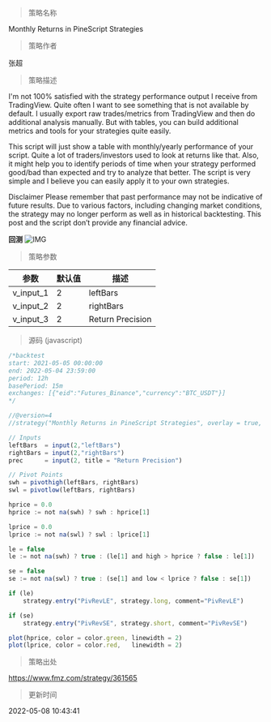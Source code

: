 
> 策略名称

Monthly Returns in PineScript Strategies

> 策略作者

张超

> 策略描述

I'm not 100% satisfied with the strategy performance output I receive from TradingView. Quite often I want to see something that is not available by default. I usually export raw trades/metrics from TradingView and then do additional analysis manually.
But with tables, you can build additional metrics and tools for your strategies quite easily.

This script will just show a table with monthly/yearly performance of your script. Quite a lot of traders/investors used to look at returns like that. Also, it might help you to identify periods of time when your strategy performed good/bad than expected and try to analyze that better.
The script is very simple and I believe you can easily apply it to your own strategies.

Disclaimer
Please remember that past performance may not be indicative of future results.
Due to various factors, including changing market conditions, the strategy may no longer perform as well as in historical backtesting.
This post and the script don’t provide any financial advice.

**回测**
 ![IMG](https://www.fmz.com/upload/asset/9905438f5790a4926c.png) 

> 策略参数



|参数|默认值|描述|
|----|----|----|
|v_input_1|2|leftBars|
|v_input_2|2|rightBars|
|v_input_3|2|Return Precision|


> 源码 (javascript)

``` javascript
/*backtest
start: 2021-05-05 00:00:00
end: 2022-05-04 23:59:00
period: 12h
basePeriod: 15m
exchanges: [{"eid":"Futures_Binance","currency":"BTC_USDT"}]
*/

//@version=4
//strategy("Monthly Returns in PineScript Strategies", overlay = true, default_qty_type = strategy.percent_of_equity, default_qty_value = 25, calc_on_every_tick = true, commission_type = strategy.commission.percent, commission_value = 0.1)

// Inputs 
leftBars  = input(2,"leftBars")
rightBars = input(2,"rightBars")
prec      = input(2, title = "Return Precision")

// Pivot Points 
swh = pivothigh(leftBars, rightBars)
swl = pivotlow(leftBars, rightBars)

hprice = 0.0
hprice := not na(swh) ? swh : hprice[1]

lprice = 0.0
lprice := not na(swl) ? swl : lprice[1]

le = false
le := not na(swh) ? true : (le[1] and high > hprice ? false : le[1])

se = false
se := not na(swl) ? true : (se[1] and low < lprice ? false : se[1])

if (le)
	strategy.entry("PivRevLE", strategy.long, comment="PivRevLE")

if (se)
	strategy.entry("PivRevSE", strategy.short, comment="PivRevSE")

plot(hprice, color = color.green, linewidth = 2)
plot(lprice, color = color.red,   linewidth = 2)

```

> 策略出处

https://www.fmz.com/strategy/361565

> 更新时间

2022-05-08 10:43:41
